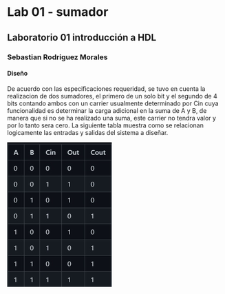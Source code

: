 # Lab 01 - sumador 
## Laboratorio 01 introducción a HDL
### Sebastian Rodriguez Morales
#### Diseño

De acuerdo con las especificaciones requeridad, se tuvo en cuenta la realizacion de dos sumadores, el primero de un solo bit y el segundo de 4 bits contando ambos con un carrier usualmente determinado por Cin cuya funcionalidad es determinar la carga adicional en la suma de A y B, de manera que si no se ha realizado una suma, este carrier no tendra valor y por lo tanto sera cero. La siguiente tabla muestra como se relacionan logicamente las entradas y salidas del sistema a diseñar.

![Sumador 1 bit](https://github.com/unal-edigital1-lab/lab00-sebrodriguezmor/blob/master/Imagenes/Sumador%201%20Bit.jpg)

















